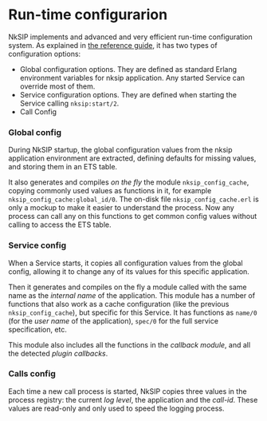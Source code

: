 # Run-time configurarion

NkSIP implements and advanced and very efficient run-time configuration system. As explained in [the reference guide](../reference/configuration.md), it has two types of configuration options:
* Global configuration options. They are defined as standard Erlang environment variables for nksip application. Any started Service can override most of them.
* Service configuration options. They are defined when starting the Service calling `nksip:start/2`.
* Call Config


### Global config

During NkSIP startup, the global configuration values from the nksip application environment are extracted, defining defaults for missing values, and storing them in an ETS table.

It also generates and compiles _on the fly_ the module `nksip_config_cache`, copying commonly used values as functions in it, for example `nksip_config_cache:global_id/0`. The on-disk file `nksip_config_cache.erl` is only a mockup to make it easier to understand the process. Now any process can call any on this functions to get common config values without calling to access the ETS table.


### Service config

When a Service starts, it copies all configuration values from the global config, allowing it to change any of its values for this specific application. 

Then it generates and compiles on the fly a module called with the same name as the _internal name_ of the application. This module has a number of functions that also work as a cache configuration (like the previous `nksip_config_cache`), but specific for this Service. It has functions as `name/0` (for the _user name_ of the application), `spec/0` for the full service specification, etc.

This module also includes all the functions in the _callback module_, and all the detected _plugin callbacks_.


### Calls config

Each time a new call process is started, NkSIP copies three values in the process registry: the current _log level_, the application and the _call-id_. These values are read-only and only used to speed the logging process.




